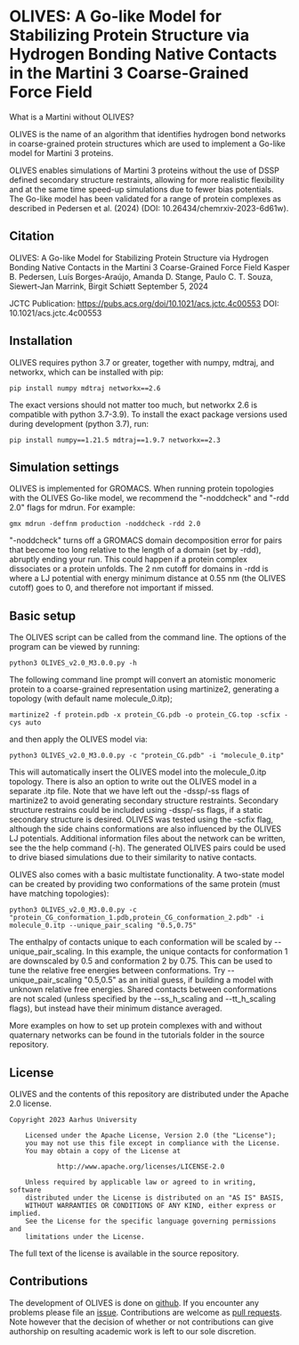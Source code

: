 # OLIVES: A Go-like Model for Stabilizing Protein Structure via Hydrogen Bonding Native Contacts in the Martini 3 Coarse-Grained Force Field

What is a Martini without OLIVES?

OLIVES is the name of an algorithm that identifies hydrogen bond networks in coarse-grained 
protein structures which are used to implement a Go-like model for Martini 3 proteins.

OLIVES enables simulations of Martini 3 proteins without the use of DSSP defined secondary structure restraints,
allowing for more realistic flexibility and at the same time speed-up simulations due to fewer bias potentials. 
The Go-like model has been validated for a range of protein complexes as described in Pedersen et al. (2024) (DOI: 10.26434/chemrxiv-2023-6d61w). 

## Citation

OLIVES: A Go-like Model for Stabilizing Protein Structure via Hydrogen Bonding Native Contacts in the Martini 3 Coarse-Grained Force Field
Kasper B. Pedersen, Luís Borges-Araújo, Amanda D. Stange, Paulo C. T. Souza, Siewert-Jan Marrink, Birgit Schiøtt 
September 5, 2024

JCTC Publication: https://pubs.acs.org/doi/10.1021/acs.jctc.4c00553
DOI: 10.1021/acs.jctc.4c00553

## Installation

OLIVES requires python 3.7 or greater, together with numpy, mdtraj, and networkx, which can be installed with pip:

    pip install numpy mdtraj networkx==2.6

The exact versions should not matter too much, but networkx 2.6 is compatible with python 3.7-3.9).
To install the exact package versions used during development (python 3.7), run:
	
    pip install numpy==1.21.5 mdtraj==1.9.7 networkx==2.3

## Simulation settings

OLIVES is implemented for GROMACS. When running protein topologies with the OLIVES Go-like model, we recommend the "-noddcheck" and "-rdd 2.0" flags for mdrun. For example:

    gmx mdrun -deffnm production -noddcheck -rdd 2.0

"-noddcheck" turns off a GROMACS domain decomposition error for pairs that become too long relative to the length of a domain (set by -rdd), abruptly ending your run.
This could happen if a protein complex dissociates or a protein unfolds. 
The 2 nm cutoff for domains in -rdd is where a LJ potential with energy minimum distance at 0.55 nm (the OLIVES cutoff) goes to 0, and therefore not important if missed.

## Basic setup

The OLIVES script can be called from the command line. The options of the program 
can be viewed by running:

    python3 OLIVES_v2.0_M3.0.0.py -h

The following command line prompt will convert an atomistic monomeric protein to a coarse-grained representation using martinize2,
generating a topology (with default name molecule_0.itp);

    martinize2 -f protein.pdb -x protein_CG.pdb -o protein_CG.top -scfix -cys auto

and then apply the OLIVES model via:

    python3 OLIVES_v2.0_M3.0.0.py -c "protein_CG.pdb" -i "molecule_0.itp"

This will automatically insert the OLIVES model into the molecule_0.itp topology. There is also an option to write out the OLIVES model in a separate .itp file.
Note that we have left out the -dssp/-ss flags of martinize2 to avoid generating secondary structure restraints. 
Secondary structure restrains could be included using -dssp/-ss flags, if a static secondary structure is desired.
OLIVES was tested using the -scfix flag, although the side chains conformations are also influenced by the OLIVES LJ potentials. 
Additional information files about the network can be written, see the the help command (-h). 
The generated OLIVES pairs could be used to drive biased simulations due to their similarity to native contacts. 

OLIVES also comes with a basic multistate functionality. A two-state model can be created by providing two conformations of the same protein (must have matching topologies):

    python3 OLIVES_v2.0_M3.0.0.py -c "protein_CG_conformation_1.pdb,protein_CG_conformation_2.pdb" -i molecule_0.itp --unique_pair_scaling "0.5,0.75"

The enthalpy of contacts unique to each conformation will be scaled by --unique_pair_scaling. In this example, the unique contacts for conformation 1 are downscaled by 0.5 and conformation 2 by 0.75.
This can be used to tune the relative free energies between conformations. Try --unique_pair_scaling "0.5,0.5" as an initial guess, if building a model with unknown relative free energies. 
Shared contacts between conformations are not scaled (unless specified by the --ss_h_scaling and --tt_h_scaling flags), but instead have their minimum distance averaged.

More examples on how to set up protein complexes with and without quaternary networks can be found in the tutorials folder in the source repository.

## License

OLIVES and the contents of this repository are distributed under the Apache 2.0 license.

    Copyright 2023 Aarhus University

        Licensed under the Apache License, Version 2.0 (the "License");
        you may not use this file except in compliance with the License.
        You may obtain a copy of the License at

                http://www.apache.org/licenses/LICENSE-2.0

        Unless required by applicable law or agreed to in writing, software
        distributed under the License is distributed on an "AS IS" BASIS,
        WITHOUT WARRANTIES OR CONDITIONS OF ANY KIND, either express or implied.
        See the License for the specific language governing permissions and
        limitations under the License.

The full text of the license is available in the source repository.

## Contributions

The development of OLIVES is done on [github]. If you encounter any problems please file an [issue].
Contributions are welcome as [pull requests]. Note however that the
decision of whether or not contributions can give authorship on resulting
academic work is left to our sole discretion.

[github]: https://github.com/Martini-Force-Field-Initiative/OLIVES
[issue]: https://github.com/Martini-Force-Field-Initiative/OLIVES/issues
[pull requests]: https://github.com/Martini-Force-Field-Initiative/OLIVES/pulls



